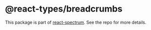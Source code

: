 # @react-types/breadcrumbs

This package is part of [react-spectrum](https://github.com/watheia/spectrum). See the repo for more details.
